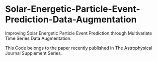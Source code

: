 # Solar-Energetic-Particle-Event-Prediction-Data-Augmentation
Improving Solar Energetic Particle Event Prediction through Multivariate Time Series Data Augmentation.

This Code belongs to the paper recently published in The Astrophysical Journal Supplement Series.

